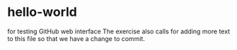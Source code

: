 # hello-world
for testing GitHub web interface
The exercise also calls for adding more text to this file so that we have a change to commit.
